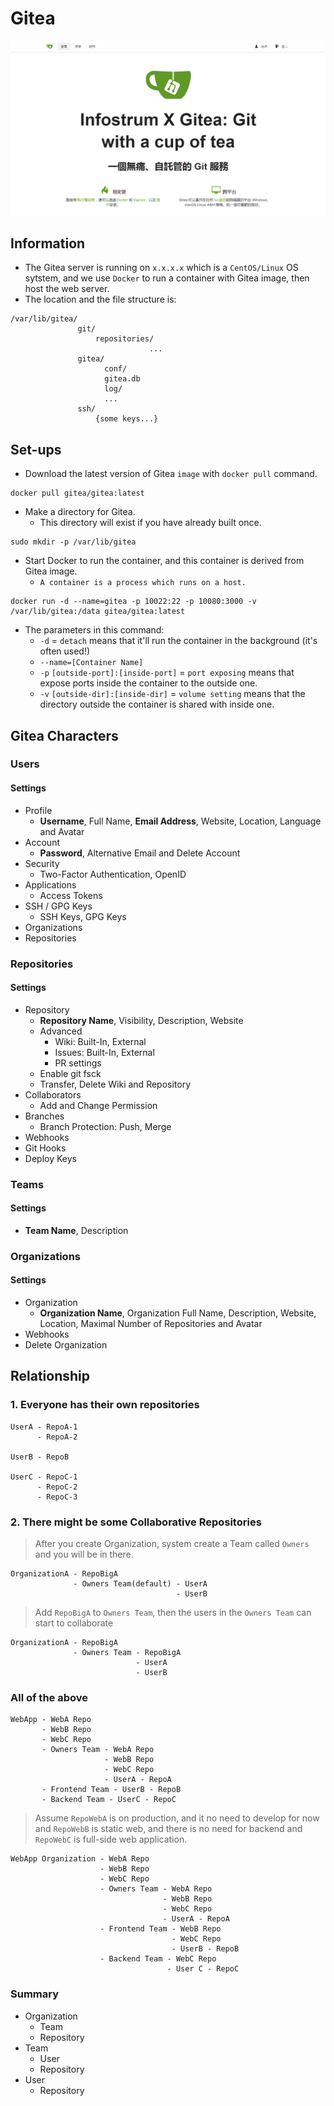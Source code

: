 # Gitea

![](./infostrumxgitea.PNG)

## Information
- The Gitea server is running on `x.x.x.x` which is a `CentOS/Linux` OS sytstem, and we use `Docker` to run a container with Gitea image, then host the web server.
- The location and the file structure is:

```
/var/lib/gitea/
               git/
                   repositories/
                               ...
               gitea/
                     conf/
                     gitea.db
                     log/
                     ...
               ssh/
                   {some keys...}
```
## Set-ups
- Download the latest version of Gitea `image` with `docker pull` command.

```docker
docker pull gitea/gitea:latest
```

- Make a directory for Gitea.
  - This directory will exist if you have already built once.

```docker
sudo mkdir -p /var/lib/gitea
```

- Start Docker to run the container, and this container is derived from Gitea image. 
  - `A container is a process which runs on a host.`

```docker
docker run -d --name=gitea -p 10022:22 -p 10080:3000 -v /var/lib/gitea:/data gitea/gitea:latest
```

- The parameters in this command:
  - `-d` = `detach` means that it'll run the container in the background (it's often used!)
  - `--name=[Container Name]`
  - `-p` `[outside-port]:[inside-port]` = `port exposing` means that expose ports inside the container to the outside one.
  - `-v` `[outside-dir]:[inside-dir]` = `volume setting` means that the directory outside the container is shared with inside one.

## Gitea Characters
### Users
#### Settings
- Profile
  - **Username**, Full Name, **Email Address**, Website, Location, Language and Avatar
- Account
  - **Password**, Alternative Email and Delete Account
- Security
  - Two-Factor Authentication, OpenID
- Applications
  - Access Tokens
- SSH / GPG Keys
  - SSH Keys, GPG Keys
- Organizations
- Repositories

### Repositories
#### Settings
  - Repository
    - **Repository Name**, Visibility, Description, Website
    - Advanced
      - Wiki: Built-In, External
      - Issues: Built-In, External
      - PR settings
    - Enable git fsck
    - Transfer, Delete Wiki and Repository
  - Collaborators
    - Add and Change Permission
  - Branches
    - Branch Protection: Push, Merge
  - Webhooks
  - Git Hooks
  - Deploy Keys

### Teams
#### Settings
  - **Team Name**, Description

### Organizations
#### Settings
  - Organization
    - **Organization Name**, Organization Full Name, Description, Website, Location, Maximal Number of Repositories and Avatar
  - Webhooks
  - Delete Organization

## Relationship
### 1. Everyone has their own repositories

```
UserA - RepoA-1
      - RepoA-2

UserB - RepoB

UserC - RepoC-1
      - RepoC-2
      - RepoC-3
```

### 2. There might be some Collaborative Repositories

> After you create Organization, system create a Team called `Owners` and you will be in there.

```
OrganizationA - RepoBigA
              - Owners Team(default) - UserA
                                     - UserB
```

> Add `RepoBigA` to `Owners Team`, then the users in the `Owners Team` can start to collaborate

```
OrganizationA - RepoBigA
              - Owners Team - RepoBigA
                            - UserA
                            - UserB
```

### All of the above

```
WebApp - WebA Repo
       - WebB Repo
       - WebC Repo
       - Owners Team - WebA Repo
                     - WebB Repo
                     - WebC Repo
                     - UserA - RepoA
       - Frontend Team - UserB - RepoB
       - Backend Team - UserC - RepoC
```

> Assume `RepoWebA` is on production, and it no need to develop for now
> and `RepoWebB` is static web, and there is no need for backend
> and `RepoWebC` is full-side web application.

```
WebApp Organization - WebA Repo
                    - WebB Repo
                    - WebC Repo
                    - Owners Team - WebA Repo
                                  - WebB Repo
                                  - WebC Repo
                                  - UserA - RepoA
                    - Frontend Team - WebB Repo
                                    - WebC Repo
                                    - UserB - RepoB
                    - Backend Team - WebC Repo
                                   - User C - RepoC
```

### Summary
- Organization 
  - Team
  - Repository
- Team
  - User
  - Repository
- User
  - Repository
